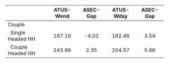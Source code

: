 
|                      |    ATUS-Wend |     ASEC-Gap |    ATUS-Wday |     ASEC-Gap |
| -------------------- | :----------: | :----------: | :----------: | :----------: |
| Couple               |              |              |              |              |
| &nbsp;&nbsp;Single Headed HH |       197.16 |        -4.02 |       162.46 |         3.54 |
| &nbsp;&nbsp;Couple Headed HH |       243.86 |         2.35 |       204.57 |         5.66 |

